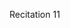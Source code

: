
<div class="recitation">
<div class="column_date">
<p markdown="block">
Recitation 11 <br>
</p>
</div>

<div class="column_recitation">
<p markdown="block">



</p>
</div>

</div>


